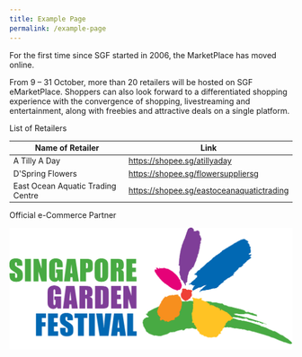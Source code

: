 ```yaml
---
title: Example Page
permalink: /example-page
---
```

For the first time since SGF started in 2006, the MarketPlace has moved online.

From 9 – 31 October, more than 20 retailers will be hosted on SGF eMarketPlace. Shoppers can also look forward to a differentiated shopping experience with the convergence of shopping, livestreaming and entertainment, along with freebies and attractive deals on a single platform.

List of Retailers



| Name of Retailer | Link | 
| -------- | -------- | 
| A Tilly A Day | https://shopee.sg/atillyaday | 
| D'Spring Flowers | https://shopee.sg/flowersuppliersg |
| East Ocean Aquatic Trading Centre | https://shopee.sg/eastoceanaquatictrading |

Official e-Commerce Partner

![](/images/SGF-LogoNew_Trans_Horizontal.jpg)

